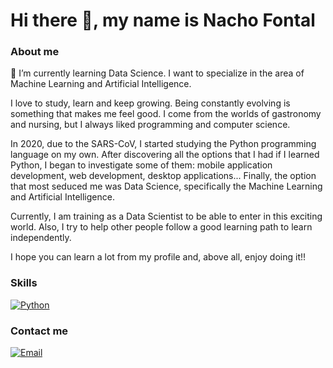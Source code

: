 # Hi there 👋, my name is Nacho Fontal

### About me

🌱 I’m currently learning Data Science. I want to specialize in the area of Machine Learning and Artificial Intelligence.

I love to study, learn and keep growing. Being constantly evolving is something that makes me feel good. I come from the worlds of gastronomy and nursing, but I always liked programming and computer science.

In 2020, due to the SARS-CoV, I started studying the Python programming language on my own.
After discovering all the options that I had if I learned Python, I began to investigate some of them: mobile application development, web development, desktop applications... Finally, the option that most seduced me was Data Science, specifically the Machine Learning and Artificial Intelligence.

Currently, I am training as a Data Scientist to be able to enter in this exciting world. Also, I try to help other people follow a good learning path to learn independently.

I hope you can learn a lot from my profile and, above all, enjoy doing it!!

### Skills

[![Python](https://img.shields.io/badge/python-306998?style=for-the-badge&logo=python&logoColor=306998&labelColor=FFD43B)]()

### Contact me

[![Email](https://img.shields.io/badge/iafp613@gmail.com-my_personal_email-EA4335?style=for-the-badge&logo=gmail&logoColor=BB001B&labelColor=FBBC05)](mailto:iafp613@gmail.com)
